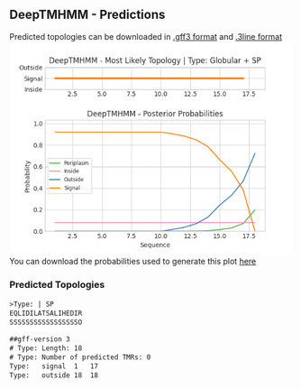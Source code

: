 ## DeepTMHMM - Predictions
Predicted topologies can be downloaded in [.gff3 format](TMRs.gff3) and [.3line format](predicted_topologies.3line)
![picture](plot.png)
You can download the probabilities used to generate this plot [here](Type:_probs.csv)
### Predicted Topologies
```
>Type: | SP
EQLIDILATSALIHEDIR
SSSSSSSSSSSSSSSSSO

```


```
##gff-version 3
# Type: Length: 18
# Type: Number of predicted TMRs: 0
Type:	signal	1	17				
Type:	outside	18	18				

```
